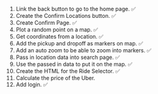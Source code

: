 1. Link the back button to go to the home page. ✅
2. Create the Confirm Locations button. ✅
3. Create Confirm Page. ✅
4. Plot a random point on a map. ✅
5. Get coordinates from a location. ✅
6. Add the pickup and dropoff as markers on map. ✅
7. Add an auto zoom to be able to zoom into markers. ✅
8. Pass in location data into search page. ✅
9. Use the passed in data to put it on the map. ✅
10. Create the HTML for the Ride Selector. ✅
11. Calculate the price of the Uber.
12. Add login. ✅
